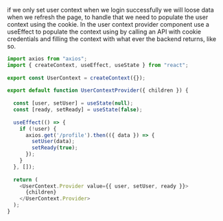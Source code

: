 if we only set user context when we login successfully we will loose data when we refresh the page, to handle that we need to populate the user context using the cookie.
In the user context provider component use a useEffect to populate the context using by calling an API with cookie credentials and filling the context with what ever the backend returns, like so.

```jsx
import axios from "axios";
import { createContext, useEffect, useState } from "react";
  
export const UserContext = createContext({});
  
export default function UserContextProvider({ children }) {
  
  const [user, setUser] = useState(null);
  const [ready, setReady] = useState(false);
  
  useEffect(() => {
    if (!user) {
      axios.get('/profile').then(({ data }) => {
        setUser(data);
        setReady(true);
      });
    }
  }, []);
  
  return (
    <UserContext.Provider value={{ user, setUser, ready }}>
      {children}
    </UserContext.Provider>
  );
}
```